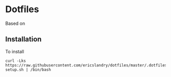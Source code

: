 # Dotfiles

Based on [](https://developer.atlassian.com/blog/2016/02/best-way-to-store-dotfiles-git-bare-repo/)

## Installation

To install

```
curl -Lks https://raw.githubusercontent.com/ericslandry/dotfiles/master/.dotfiles-setup.sh | /bin/bash
```

